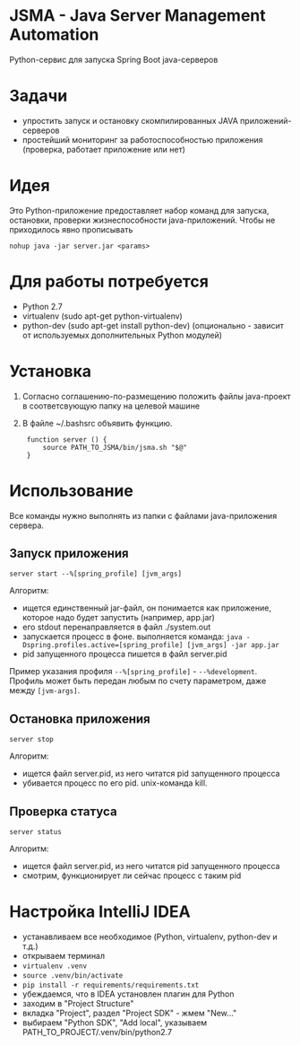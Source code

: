 # JSMA - Java Server Management Automation
Python-сервис для запуска Spring Boot java-серверов


# Задачи
- упростить запуск и остановку скомпилированных JAVA приложений-серверов
- простейший мониторинг за работоспособностью приложения (проверка, работает приложение или нет)


# Идея
Это Python-приложение предоставляет набор команд для запуска, остановки, проверки жизнеспособности java-приложений.
Чтобы не приходилось явно прописывать

    nohup java -jar server.jar <params>


# Для работы потребуется
- Python 2.7
- virtualenv  (sudo apt-get python-virtualenv)
- python-dev  (sudo apt-get install python-dev)   (опционально - зависит от используемых дополнительных Python модулей)


# Установка
1. Cогласно соглашению-по-размещению положить файлы java-проект в соответсвующую папку на целевой машине
2. В файле ~/.bashsrc объявить функцию.

        function server () {
            source PATH_TO_JSMA/bin/jsma.sh "$@"
        }


# Использование
Все команды нужно выполнять из папки с файлами java-приложения сервера.

## Запуск приложения
```server start --%[spring_profile] [jvm_args]```

Алгоритм:

- ищется единственный jar-файл, он понимается как приложение, которое надо будет запустить (например, app.jar)
- его stdout перенаправляется в файл ./system.out
- запускается процесс в фоне. выполняется команда: ```java -Dspring.profiles.active=[spring_profile] [jvm_args] -jar app.jar```
- pid запущенного процесса пишется в файл server.pid

Пример указания профиля ```--%[spring_profile]``` - ```--%development```. Профиль может быть передан любым по счету
параметром, даже между ```[jvm-args]```.

## Остановка приложения
```server stop```

Алгоритм:
   
- ищется файл server.pid, из него читатся pid запущенного процесса
- убивается процесс по его pid. unix-команда kill.

## Проверка статуса
```server status```

Алгоритм:

- ищется файл server.pid, из него читатся pid запущенного процесса
- смотрим, функционирует ли сейчас процесс с таким pid


# Настройка IntelliJ IDEA
- устанавливаем все необходимое (Python, virtualenv, python-dev и т.д.)
- открываем терминал
- ```virtualenv .venv```
- ```source .venv/bin/activate```
- ```pip install -r requirements/requirements.txt```
- убеждаемся, что в IDEA установлен плагин для Python
- заходим в "Project Structure" 
- вкладка "Project", раздел "Project SDK" - жмем "New..."
- выбираем "Python SDK", "Add local", указываем PATH_TO_PROJECT/.venv/bin/python2.7